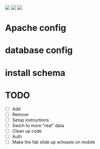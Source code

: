 ![](http://i.imgur.com/sKeGVoZ.png) ![](http://i.imgur.com/PnahHaF.png) ![](http://imgur.com/0fdOI4N.png)

# Apache config

# database config


# install schema

# TODO

* [ ] Add
* [ ] Remove
* [ ] Setup instructions
* [ ] Swich to more "real" data
* [ ] Clean up code
* [ ] Auth
* [ ] Make the fab slide up w/toasts on mobile 